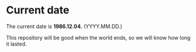 # Current date

The current date is **1986.12.04.** (YYYY.MM.DD.)

This repository will be good when the world ends, so we will know how long it lasted.